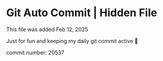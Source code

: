 # Git Auto Commit | Hidden File

This file was added Feb 12, 2025

Just for fun and keeping my daily git commit active 🤪

commit number: 20537
